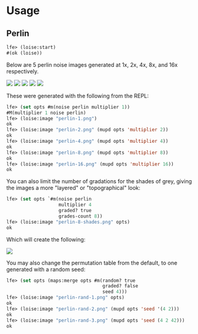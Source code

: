 # Usage

## Perlin

``` cl
lfe> (loise:start)
#(ok (loise))
```

Below are 5 perlin noise images generated at 1x, 2x, 4x, 8x, and 16x respectively.

<img src="../priv/images/perlin-1.png" />

<img src="../priv/images/perlin-2.png" />

<img src="../priv/images/perlin-4.png" />

<img src="../priv/images/perlin-8.png" />

<img src="../priv/images/perlin-16.png" />

These were generated with the following from the REPL:

```cl
lfe> (set opts #m(noise perlin multiplier 1))
#M(multiplier 1 noise perlin)
lfe> (loise:image "perlin-1.png")
ok
lfe> (loise:image "perlin-2.png" (mupd opts 'multiplier 2))
ok
lfe> (loise:image "perlin-4.png" (mupd opts 'multiplier 4))
ok
lfe> (loise:image "perlin-8.png" (mupd opts 'multiplier 8))
ok
lfe> (loise:image "perlin-16.png" (mupd opts 'multiplier 16))
ok
```

You can also limit the number of gradations for the shades of grey, giving
the images a more "layered" or "topographical" look:

```cl
lfe> (set opts `#m(noise perlin
                   multiplier 4
                   graded? true
                   grades-count 8))
lfe> (loise:image "perlin-8-shades.png" opts)
ok
```

Which will create the following:

<img src="../priv/images/perlin-8-shades.png" />

You may also change the permutation table from the default, to one generated
with a random seed:

```cl
lfe> (set opts (maps:merge opts #m(random? true
                                   graded? false
                                   seed 4)))
lfe> (loise:image "perlin-rand-1.png" opts)
ok
lfe> (loise:image "perlin-rand-2.png" (mupd opts 'seed '(4 2)))
ok
lfe> (loise:image "perlin-rand-3.png" (mupd opts 'seed (4 2 42)))
ok
```
